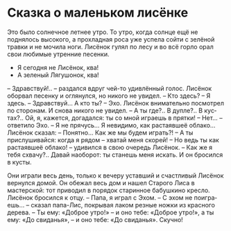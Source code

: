 Сказка о маленьком лисёнке
===============

Это было солнечное летнее утро. То утро, когда солнце ещё не поднялось высокого, а прохладная роса уже успела сойти с зелёной травки и не мочила ноги. Лисёнок гулял по лесу и во всё горло орал свои любимые утренние песенки.

- Я сегодня не Лисёнок, ква!
- А зеленый Лягушонок, ква!

– Здрав­ст­вуй!.. – раз­дал­ся вдруг чей-то удивлённый го­лос.
Лисёнок обор­вал пе­сен­ку и ог­ля­нул­ся, но ни­ко­го не увидел.
– Кто здесь?
– Я здесь.
– Здравствуй… А кто ты?
– Эхо.
Лисёнок вни­ма­тель­но по­смот­рел по сто­ро­нам. И сно­ва нико­го не уви­дел.
– А ты где?.. В ду­п­ле?.. В кус­тах?.. Ой, я, ка­жет­ся, догадался: ты со мной иг­ра­ешь в прят­ки!
– Нет… – от­ве­ти­ло Эхо. – Я не пря­чусь… Я не­ви­ди­мо, как рас­та­яв­шеё об­ла­ко…
Лисёнок сказал:
– Понятно… Как же мы бу­дем иг­рать?!
– А ты прислушивайся: когда я ря­дом – хва­тай ме­ня скорей!
– Но ведь ты как растаявшеё облако! – удивился в свою очередь Лисёнок. – Как же я тебя схвачу?.. Да­вай на­обо­рот: ты ста­нешь ме­ня искать.
И он бро­сил­ся в кус­ты.

Они иг­ра­ли весь день, только к ве­че­ру уставший и счастливый Лисёнок вер­нул­ся до­мой. Он обежал весь дом и нашел Старого Лиса в мастерской: тот приводил в порядок старинное бабушкино кресло. Лисёнок бросился к отцу.
– Па­па, я иг­рал с Эхом.
– С эхом не по­иг­ра­ешь… – сказал папа-Лис, покрывая лаком резные ножки из красного дерева. – Ты ему: «Доб­рое ут­ро!» – и оно те­бе: «Доб­рое утро!», а ты ему: «До сви­да­нья», – и оно те­бе: «До сви­да­нья». Скуч­но!
